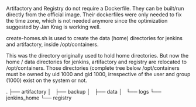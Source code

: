 Artifactory and Registry do not require a Dockerfile. They can be built/run directly from the official image. Their dockerfiles were only needed to fix the time zone, which is not needed anymore since the optimization suggested by Jan Krag is working well.


create-homes.sh is used to create the data (home) directories for jenkins and artifactory, inside /opt/containers.

This was the directory originally used to hold home directories. But now the home / data directories for jenkins, artifactory and registry are relocated to /opt/containers.
Those directories (complete tree below /opt/containers must be owned by uid 1000 and gid 1000, irrespective of the user and group (1000) exist on the system or not.

.
├── artifactory
│   ├── backup
│   ├── data
│   └── logs
└── jenkins_home
└── registry


